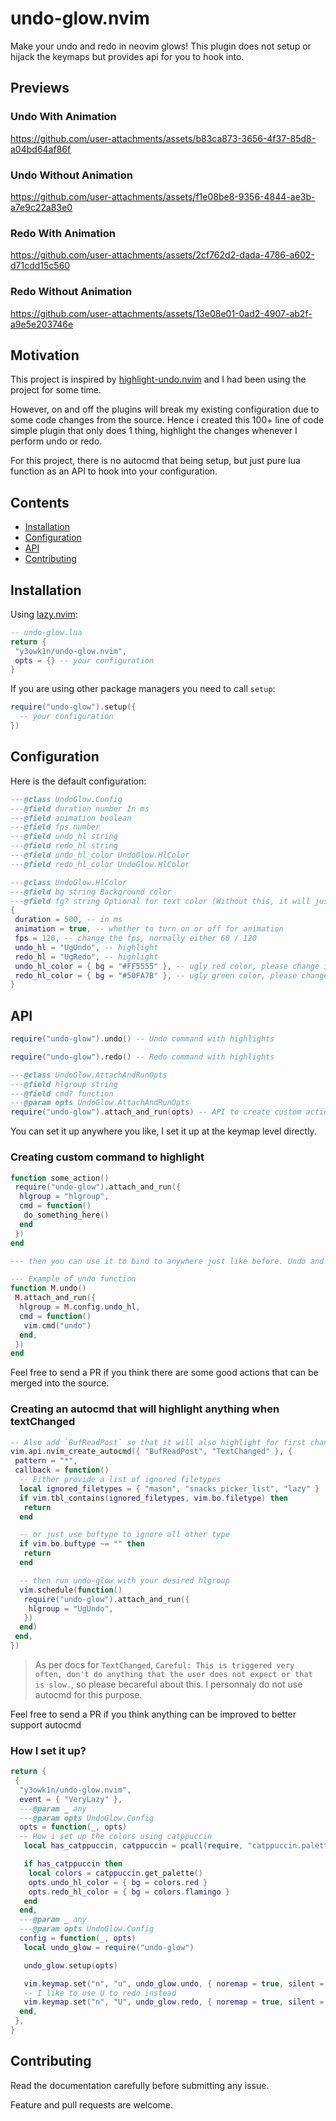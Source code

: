 # undo-glow.nvim

Make your undo and redo in neovim glows! This plugin does not setup or hijack the keymaps but provides api for you to hook into.

## Previews

### Undo With Animation

<https://github.com/user-attachments/assets/b83ca873-3656-4f37-85d8-a04bd64af86f>

### Undo Without Animation

<https://github.com/user-attachments/assets/f1e08be8-9356-4844-ae3b-a7e9c22a83e0>

### Redo With Animation

<https://github.com/user-attachments/assets/2cf762d2-dada-4786-a602-d71cdd15c560>

### Redo Without Animation

<https://github.com/user-attachments/assets/13e08e01-0ad2-4907-ab2f-a9e5e203746e>

## Motivation

This project is inspired by [highlight-undo.nvim](https://github.com/tzachar/highlight-undo.nvim) and I had been using the project for some time.

However, on and off the plugins will break my existing configuration due to some code changes from the source. Hence i created this 100+ line of code simple plugin that only does 1 thing, highlight the changes whenever I perform undo or redo.

For this project, there is no autocmd that being setup, but just pure lua function as an API to hook into your configuration.

## Contents

- [Installation](#installation)
- [Configuration](#configuration)
- [API](#api)
- [Contributing](#contributing)

## Installation

Using [lazy.nvim](https://github.com/folke/lazy.nvim):

```lua
-- undo-glow.lua
return {
 "y3owk1n/undo-glow.nvim",
 opts = {} -- your configuration
}
```

If you are using other package managers you need to call `setup`:

```lua
require("undo-glow").setup({
  -- your configuration
})
```

## Configuration

Here is the default configuration:

```lua
---@class UndoGlow.Config
---@field duration number In ms
---@field animation boolean
---@field fps number
---@field undo_hl string
---@field redo_hl string
---@field undo_hl_color UndoGlow.HlColor
---@field redo_hl_color UndoGlow.HlColor

---@class UndoGlow.HlColor
---@field bg string Background color
---@field fg? string Optional for text color (Without this, it will just remain the existing text color as it is)
{
 duration = 500, -- in ms
 animation = true, -- whether to turn on or off for animation
 fps = 120, -- change the fps, normally either 60 / 120
 undo_hl = "UgUndo", -- highlight
 redo_hl = "UgRedo", -- highlight
 undo_hl_color = { bg = "#FF5555" }, -- ugly red color, please change it!
 redo_hl_color = { bg = "#50FA7B" }, -- ugly green color, please change it!
}
```

## API

```lua
require("undo-glow").undo() -- Undo command with highlights

require("undo-glow").redo() -- Redo command with highlights

---@class UndoGlow.AttachAndRunOpts
---@field hlgroup string
---@field cmd? function
---@param opts UndoGlow.AttachAndRunOpts
require("undo-glow").attach_and_run(opts) -- API to create custom actions that glows
```

You can set it up anywhere you like, I set it up at the keymap level directly.

### Creating custom command to highlight

```lua
function some_action()
 require("undo-glow").attach_and_run({
  hlgroup = "hlgroup",
  cmd = function()
   do_something_here()
  end
 })
end

--- then you can use it to bind to anywhere just like before. Undo and redo command are fundamentally doing the same thing.

--- Example of undo function
function M.undo()
 M.attach_and_run({
  hlgroup = M.config.undo_hl,
  cmd = function()
   vim.cmd("undo")
  end,
 })
end
````

Feel free to send a PR if you think there are some good actions that can be merged into the source.

### Creating an autocmd that will highlight anything when textChanged

```lua
-- Also add `BufReadPost` so that it will also highlight for first changes
vim.api.nvim_create_autocmd({ "BufReadPost", "TextChanged" }, {
 pattern = "*",
 callback = function()
  -- Either provide a list of ignored filetypes
  local ignored_filetypes = { "mason", "snacks_picker_list", "lazy" }
  if vim.tbl_contains(ignored_filetypes, vim.bo.filetype) then
   return
  end

  -- or just use buftype to ignore all other type
  if vim.bo.buftype ~= "" then
   return
  end

  -- then run undo-glow with your desired hlgroup
  vim.schedule(function()
   require("undo-glow").attach_and_run({
    hlgroup = "UgUndo",
   })
  end)
 end,
})
```

> As per docs for `TextChanged`, `Careful: This is triggered very often, don't do anything that the user does not expect or that is slow.`, so please becareful about this. I personnaly do not use autocmd for this purpose.

Feel free to send a PR if you think anything can be improved to better support autocmd

### How I set it up?

```lua
return {
 {
  "y3owk1n/undo-glow.nvim",
  event = { "VeryLazy" },
  ---@param _ any
  ---@param opts UndoGlow.Config
  opts = function(_, opts)
  -- How i set up the colors using catppuccin
   local has_catppuccin, catppuccin = pcall(require, "catppuccin.palettes")

   if has_catppuccin then
    local colors = catppuccin.get_palette()
    opts.undo_hl_color = { bg = colors.red }
    opts.redo_hl_color = { bg = colors.flamingo }
   end
  end,
  ---@param _ any
  ---@param opts UndoGlow.Config
  config = function(_, opts)
   local undo_glow = require("undo-glow")

   undo_glow.setup(opts)

   vim.keymap.set("n", "u", undo_glow.undo, { noremap = true, silent = true })
   -- I like to use U to redo instead
   vim.keymap.set("n", "U", undo_glow.redo, { noremap = true, silent = true })
  end,
 },
}
```

## Contributing

Read the documentation carefully before submitting any issue.

Feature and pull requests are welcome.

